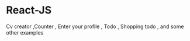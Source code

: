 # React-JS
Cv creator ,Counter , Enter your profile , Todo , Shopping todo , and some other examples
